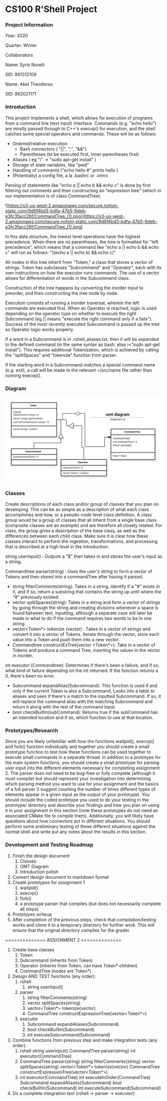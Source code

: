 # CS100 R'Shell Project

### Project Information

Year: 2020

Quarter: Winter

Collaborators

Name: Syris Norelli

SID: 861312109

Name: Abel Theodoros

SID: 862021171

### Introduction

This project implements a shell, which allows for execution of programs from a command line (text input) interface. Commands (e.g. "echo hello") are mostly passed through to C++'s execvp() for execution, and the shell catches some special operators and commands. These will be as follows:

- Ordered/relative execution
    - Bash connectors ( "||", ";", "&&")
    - Parentheses (to be executed first, inner parentheses first)
- Aliases ( eg "i" → "sudo apt-get install" )
- Storage of state variables, like "pwd"
- Handling of comments ("echo hello #" prints hello )
- (Potentially) a config file, a la .bashrc or .vimrc

Parsing of statements like "echo a || echo b && echo c" is done by first filtering out comments and then constructing an "expression tree" (which in our implementation is of class CommandTree).

![https://s3-us-west-2.amazonaws.com/secure.notion-static.com/9d6f4bd3-bdfa-47b5-9deb-e3fc3facc26f/CommandTree_(1).png](https://s3-us-west-2.amazonaws.com/secure.notion-static.com/9d6f4bd3-bdfa-47b5-9deb-e3fc3facc26f/CommandTree_(1).png)

In this data structure, the lowest level operations have the highest precedence. When there are no parentheses, the tree is formatted for "left precedence", which means that a command like "echo a || echo b && echo c" will run as follows:
"((echo a || echo b) && echo c)"

All nodes in this tree inherit from "Token," a class that stores a vector of strings. Token has subclasses "Subcommand" and "Operator", each with its own instructions on how the executor runs commands. The use of a vector<string> allows for differentiation of words in the Subcommand class.

Construction of the tree happens by converting the inorder input to preorder, and then constructing the tree node by node.

Execution consists of running a inorder traversal, wherein the left commands are executed first. When an Operator is reached, logic is used depending on the operator type on whether to execute the right Subcommand (eg || means "execute the right command only if a fails"). Success of the most recently executed Subcommand is passed up the tree so Operator logic works properly.

If a word in a Subcommand is in .rshell_aliases.txt, then it will be expanded to the defined command (in the same syntax as bash: alias i="sudo apt-get install"). This requires additional Tokenization, which is achieved by calling the "splitSpaces" and "tokenize" function from parser.

If the starting word in a Subcommand matches a special command name (e.g. exit), a call will be made to the relevant ~/src/name file rather than running execvp().

### Diagram

![OMT Diagram (for Assignment 1)](/images/omt_diagram.png?token=AKNKATP2GGHDH6PX2FKEORK6HEU2O)
### Classes

Create descriptions of each class and/or group of classes that you plan on developing. This can be as simple as a description of what each class accomplishes and how, or a pseudo-code level class definition. A class group would be a group of classes that all inherit from a single base class (composite classes are an example) and are therefore all closely related. For class, the group gives a description of the base class, as well as the differences between each child class. Make sure it is clear how these classes interact to perform the ingestion, transformations, and processing that is described at a high level in the introduction.

string userInput() : Outputs a "$" then takes in and stores the user's input as a string.

Commandtree parser(string) : Uses the user's string to form a vector of Tokens and then stored into a commandTree after having it parsed. 

- string filterComments(string): Takes in a string, identify if a "#" exists in it, and if so, return a substring that contains the string up until where the "#" previously existed.
- vector <string> splitSpaces(string): Takes in a string and form a vector of strings by going through the string and creating divisions whenever a space is found between text, inputting, although a separate case will later be made in what to do if the command requires two words to be in one string.
- vector<Token*> tokenize (vector<string>) : Takes in a vector of strings and convert it into a vector of Tokens. Iterate through the vector, store each value into a Token and push them into a new vector.
- Commandtree constructExTree(vector <Token*>): Take in a vector of Tokens and produce a command Tree, inserting the values in the vector in inorder.

int executor (Commandtree): Determines if there's been a failure, and if so, what kind of failure depending on the int returned. If the function returns a 0, there's been no error. 

- Subcommand expandAlias(Subcommand): This function is used if and only if the current Token is also a Subcommand, Looks into a table to aliases and sees if there's a match to the inputted Subcommand. If so, it will replace the command alias with the matching Subcommand and return it along with the rest of the command input.
- bool checkBuiltin(subCommand): Returns true if the subCommand has an intended location and if so, which function to use at that location.

### Prototypes/Research

Since you are likely unfamiliar with how the functions waitpid(), execvp() and fork() function individually and together you should create a small prototype function to test how these functions can be used together to execute small commands in a separate thread. In addition to a prototype for the main system functions, you should create a small prototype for parsing user input into the different elements necessary for completing assignment 2. The parser does not need to be bug-free or fully complete (although it must compile) but should represent your investigation into determining which parsing method you want to use for your assignment and the basics of a full parser (I suggest counting the number of times different types of elements appear in a given input as the output of your prototype). You should include the coded prototype you used to do your testing in the prototype/ directory and describe your findings and how you plan on using it in your assignment in this section (note these prototypes do not need an associated CMake file to compile them). Additionally, you will likely have questions about how connectors act in different situations. You should perform some preliminary testing of these different situations against the normal shell and write put any notes about the results in this section.

### Development and Testing Roadmap

1. Finish the design document
    1. Classes
    2. OMT Diagram
    3. Introduction polish
2. Convert design document to markdown format
3. Create prototypes for assignment 1
    1. waitpid()
    2. execvp()
    3. fork()
    4. a prototype parser that compiles (but does not necessarily complete all steps)
4. Prototypes writeup
5. After completion of the previous steps, check that compilation/testing works and clone it to a temporary directory for further work. This will ensure that the original directory compiles for the grader.

============== ASSIGNMENT 2 ==============

1. Create base classes
    1. Token
    2. Subcommand (inherits from Token)
    3. Operator (inherits from Token, can have Token* children)
    4. CommandTree (nodes are Token*)
2. Design AND TEST functions (any order):
    1. rshell
        1. string userInput()
    2. parser
        1. string filterComments(string)
        2. vector<string> splitSpaces(string)
        3. vector<Token*> tokenize(vector<string>)
        4. CommandTree constructExpressionTree(vector<Token*>)
    3. executor
        1. Subcommand expandAliases(Subcommand)
        2. bool checkBuiltin(Subcommand)
        3. int executeSubcommand(Subcommand)
3. Combine functions from previous step and make integration tests (any order):
    1. rshell
    string userInput()
    CommandTree parser(string)
    int executor(CommandTree)
    2. CommandTree parser(string)
    string filterComments(string)
    vector<string> splitSpaces(string)
    vector<Token*> tokenize(vector<string>)
    CommandTree constructExpressionTree(vector<Token*>)
    3. int executor(CommandTree)
    int executeInOrder(CommandTree)
        Subcommand expandAliases(Subcommand)
        bool checkBuiltin(Subcommand)
        int executeSubcommand(Subcommand)
4. Do a complete integration test (rshell → parser → executor)
